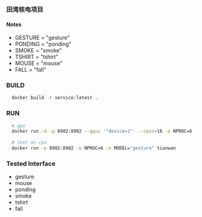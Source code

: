 ### 田湾核电项目


#### Notes

- GESTURE = "gesture"
- PONDING = "ponding"
- SMOKE = "smoke"
- TSHIRT = "tshirt"
- MOUSE = "mouse"
- FALL = "fall"



### BUILD

```bash
  docker build -t service:latest .
```

### RUN

```bash
  # gpu 
  docker run -d -p 8902:8902 --gpus '"device=1"' --cpus=16 -e NPROC=6 -e MODEL="gesture" tianwan
  
  # test on cpu
  docker run -p 8902:8902 -e NPROC=6 -e MODEL="gesture" tianwan
```

### Tested Interface

- gesture
- mouse
- ponding
- smoke
- tshirt
- fall

